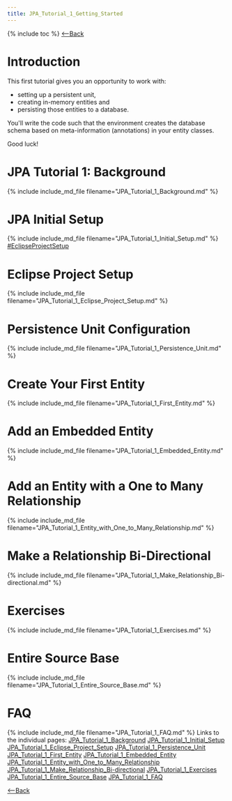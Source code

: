 ```yaml
---
title: JPA_Tutorial_1_Getting_Started
---
```

{% include toc %}
[<--Back](EJB_3_and_Java_Persistence_API)

# Introduction
This first tutorial gives you an opportunity to work with:
* setting up a persistent unit, 
* creating in-memory entities and 
* persisting those entities to a database. 

You'll write the code such that the environment creates the database schema based on meta-information (annotations) in your entity classes.

Good luck!
# JPA Tutorial 1: Background
{% include include_md_file filename="JPA_Tutorial_1_Background.md" %}
# JPA Initial Setup
{% include include_md_file filename="JPA_Tutorial_1_Initial_Setup.md" %}
[#EclipseProjectSetup](#EclipseProjectSetup)
# Eclipse Project Setup
{% include include_md_file filename="JPA_Tutorial_1_Eclipse_Project_Setup.md" %}
# Persistence Unit Configuration
{% include include_md_file filename="JPA_Tutorial_1_Persistence_Unit.md" %}
# Create Your First Entity
{% include include_md_file filename="JPA_Tutorial_1_First_Entity.md" %}
# Add an Embedded Entity
{% include include_md_file filename="JPA_Tutorial_1_Embedded_Entity.md" %}
# Add an Entity with a One to Many Relationship
{% include include_md_file filename="JPA_Tutorial_1_Entity_with_One_to_Many_Relationship.md" %}
# Make a Relationship Bi-Directional
{% include include_md_file filename="JPA_Tutorial_1_Make_Relationship_Bi-directional.md" %}
# Exercises
{% include include_md_file filename="JPA_Tutorial_1_Exercises.md" %}
# Entire Source Base
{% include include_md_file filename="JPA_Tutorial_1_Entire_Source_Base.md" %}
# FAQ
{% include include_md_file filename="JPA_Tutorial_1_FAQ.md" %}
Links to the individual pages:
[JPA_Tutorial_1_Background](JPA_Tutorial_1_Background)
[JPA_Tutorial_1_Initial_Setup](JPA_Tutorial_1_Initial_Setup)
[JPA_Tutorial_1_Eclipse_Project_Setup](JPA_Tutorial_1_Eclipse_Project_Setup)
[JPA_Tutorial_1_Persistence_Unit](JPA_Tutorial_1_Persistence_Unit)
[JPA_Tutorial_1_First_Entity](JPA_Tutorial_1_First_Entity)
[JPA_Tutorial_1_Embedded_Entity](JPA_Tutorial_1_Embedded_Entity)
[JPA_Tutorial_1_Entity_with_One_to_Many_Relationship](JPA_Tutorial_1_Entity_with_One_to_Many_Relationship)
[JPA_Tutorial_1_Make_Relationship_Bi-directional](JPA_Tutorial_1_Make_Relationship_Bi-directional)
[JPA_Tutorial_1_Exercises](JPA_Tutorial_1_Exercises)
[JPA_Tutorial_1_Entire_Source_Base](JPA_Tutorial_1_Entire_Source_Base)
[JPA_Tutorial_1_FAQ](JPA_Tutorial_1_FAQ)

[<--Back](EJB_3_and_Java_Persistence_API)

